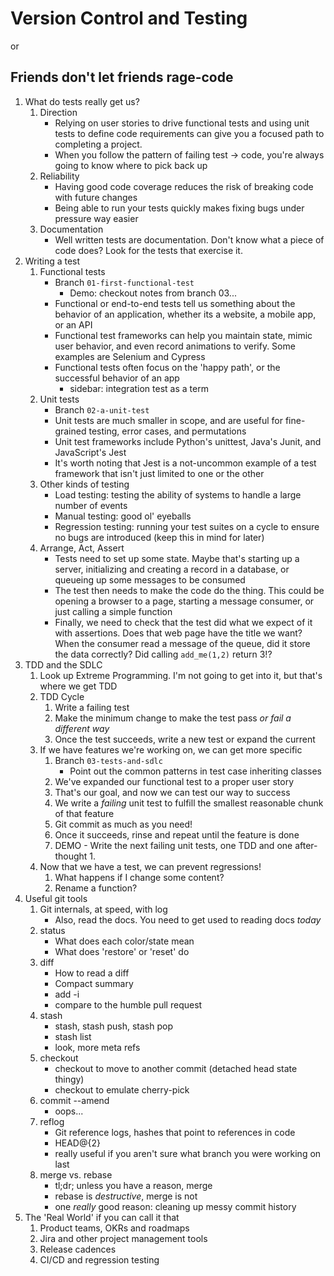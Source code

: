 # Version Control and Testing
or 
## Friends don't let friends rage-code

1. What do tests really get us?
    1. Direction
        - Relying on user stories to drive functional tests and using unit tests to define code requirements can give you a focused path to completing a project.
        - When you follow the pattern of failing test -> code, you're always going to know where to pick back up
    2. Reliability
        - Having good code coverage reduces the risk of breaking code with future changes
        - Being able to run your tests quickly makes fixing bugs under pressure way easier
    3. Documentation
        - Well written tests are documentation. Don't know what a piece of code does? Look for the tests that exercise it.
2. Writing a test
    1. Functional tests
        - Branch `01-first-functional-test`
          - Demo: checkout notes from branch 03...
        - Functional or end-to-end tests tell us something about the behavior of an application, whether its a website, a mobile app, or an API
        - Functional test frameworks can help you maintain state, mimic user behavior, and even record animations to verify. Some examples are Selenium and Cypress
        - Functional tests often focus on the 'happy path', or the successful behavior of an app
          - sidebar: integration test as a term
    2. Unit tests
        - Branch `02-a-unit-test`
        - Unit tests are much smaller in scope, and are useful for fine-grained testing, error cases, and permutations
        - Unit test frameworks include Python's unittest, Java's Junit, and JavaScript's Jest
        - It's worth noting that Jest is a not-uncommon example of a test framework that isn't just limited to one or the other
    3. Other kinds of testing
        - Load testing: testing the ability of systems to handle a large number of events
        - Manual testing: good ol' eyeballs
        - Regression testing: running your test suites on a cycle to ensure no bugs are introduced (keep this in mind for later)
    4. Arrange, Act, Assert
        - Tests need to set up some state. Maybe that's starting up a server, initializing and creating a record in a database, or queueing up some messages to be consumed
        - The test then needs to make the code do the thing. This could be opening a browser to a page, starting a message consumer, or just calling a simple function
        - Finally, we need to check that the test did what we expect of it with assertions. Does that web page have the title we want? When the consumer read a message of the queue, did it store the data correctly? Did calling `add_me(1,2)` return 3!?
3. TDD and the SDLC
    1. Look up Extreme Programming. I'm not going to get into it, but that's where we get TDD
    2. TDD Cycle
        1. Write a failing test
        2. Make the minimum change to make the test pass _or fail a different way_
        3. Once the test succeeds, write a new test or expand the current
    3. If we have features we're working on, we can get more specific
        1. Branch `03-tests-and-sdlc`
            - Point out the common patterns in test case inheriting classes
        2. We've expanded our functional test to a proper user story
        3. That's our goal, and now we can test our way to success
        4. We write a _failing_ unit test to fulfill the smallest reasonable chunk of that feature
        5. Git commit as much as you need!
        6. Once it succeeds, rinse and repeat until the feature is done
        7. DEMO - Write the next failing unit tests, one TDD and one after-thought
           1. 
    4. Now that we have a test, we can prevent regressions!
        1. What happens if I change some content? 
        2. Rename a function?
4. Useful git tools
    1. Git internals, at speed, with log
        - Also, read the docs. You need to get used to reading docs _today_
    2. status
        - What does each color/state mean
        - What does 'restore' or 'reset' do
    3. diff
        - How to read a diff
        - Compact summary
        - add -i
        - compare to the humble pull request
    4. stash
        - stash, stash push, stash pop
        - stash list
        - look, more meta refs
    5. checkout
        - checkout to move to another commit (detached head state thingy)
        - checkout to emulate cherry-pick
    6. commit --amend
        - oops...
    7. reflog
        - Git reference logs, hashes that point to references in code
        - HEAD@{2}
        - really useful if you aren't sure what branch you were working on last
    8. merge vs. rebase
        - tl;dr; unless you have a reason, merge
        - rebase is *destructive*, merge is not
        - one *really* good reason: cleaning up messy commit history
5. The 'Real World' if you can call it that
    1. Product teams, OKRs and roadmaps
    2. Jira and other project management tools
    3. Release cadences
    4. CI/CD and regression testing
